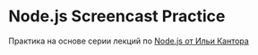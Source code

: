 # Node.js Screencast Practice

Практика на основе серии лекций по [Node.js от Ильи Кантора](http://learn.javascript.ru/screencast/nodejs)

